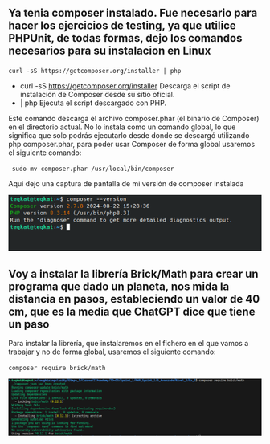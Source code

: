 ## Ya tenia composer instalado. Fue necesario para hacer los ejercicios de testing, ya que utilice PHPUnit, de todas formas, dejo los comandos necesarios para su instalacion en Linux

``curl -sS https://getcomposer.org/installer | php``

- curl -sS https://getcomposer.org/installer
  Descarga el script de instalación de Composer desde su sitio oficial.
- | php
  Ejecuta el script descargado con PHP.

Este comando descarga el archivo composer.phar (el binario de Composer) en el directorio actual.
No lo instala como un comando global, lo que significa que solo podrás ejecutarlo desde donde se descargó utilizando php composer.phar, para poder usar Composer de forma global usaremos el siguiente comando:

`` sudo mv composer.phar /usr/local/bin/composer``

Aquí dejo una captura de pantalla de mi versión de composer instalada

![Version de composer](img/composer-version.png)

## Voy a instalar la librería Brick/Math para crear un programa que dado un planeta, nos mida la distancia en pasos, estableciendo un valor de  40 cm, que es la media que ChatGPT dice que tiene un paso

Para instalar la librería, que instalaremos en el fichero en el que vamos a trabajar y no de forma global, usaremos el siguiente comando:

``composer require brick/math``

![Version de composer](img/brick-math.png)


